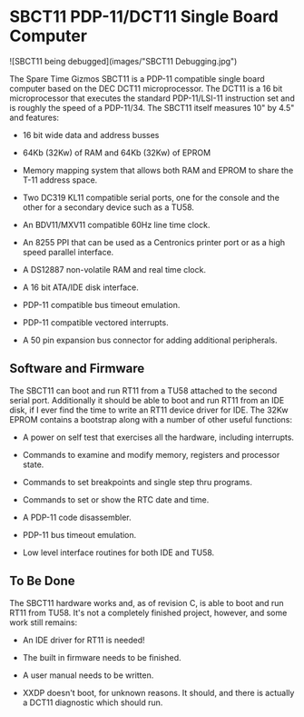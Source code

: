 # SBCT11 PDP-11/DCT11 Single Board Computer

![SBCT11 being debugged](images/"SBCT11 Debugging.jpg")

The Spare Time Gizmos SBCT11 is a PDP-11 compatible single board computer based on the DEC DCT11 microprocessor.  The DCT11 is a 16 bit microprocessor that executes the standard PDP-11/LSI-11 instruction set and is roughly the speed of a PDP-11/34.  The SBCT11 itself measures 10" by 4.5" and features:

* 16 bit wide data and address busses

* 64Kb (32Kw) of RAM and 64Kb (32Kw) of EPROM

* Memory mapping system that allows both RAM and EPROM to share the T-11 address space.

* Two DC319 KL11 compatible serial ports, one for the console and the other for a secondary device such as a TU58.

* An BDV11/MXV11 compatible 60Hz line time clock.

* An 8255 PPI that can be used as a Centronics printer port or as a high speed parallel interface.

* A DS12887 non-volatile RAM and real time clock.

* A 16 bit ATA/IDE disk interface.

* PDP-11 compatible bus timeout emulation.

* PDP-11 compatible vectored interrupts.

* A 50 pin expansion bus connector for adding additional peripherals.

## Software and Firmware

The SBCT11 can boot and run RT11 from a TU58 attached to the second serial port.  Additionally it should be able to boot and run RT11 from an IDE disk, if I ever find the time to write an RT11 device driver for IDE.  The 32Kw EPROM contains a bootstrap along with a number of other useful functions:

* A power on self test that exercises all the hardware, including interrupts.

* Commands to examine and modify memory, registers and processor state.

* Commands to set breakpoints and single step thru programs.

* Commands to set or show the RTC date and time.

* A PDP-11 code disassembler.

* PDP-11 bus timeout emulation.

* Low level interface routines for both IDE and TU58.

## To Be Done

The SBCT11 hardware works and, as of revision C, is able to boot and run RT11 from TU58.  It's not a completely finished project, however, and some work still remains:

* An IDE driver for RT11 is needed!

* The built in firmware needs to be finished.

* A user manual needs to be written.

* XXDP doesn't boot, for unknown reasons.  It should, and there is actually a DCT11 diagnostic which should run.

